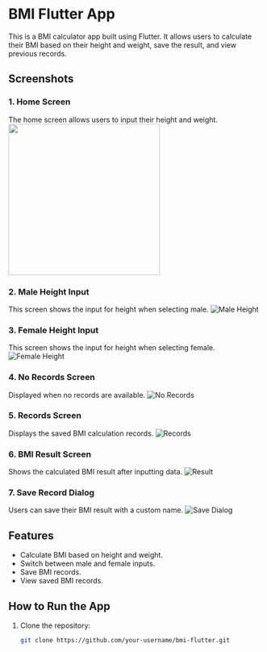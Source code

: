 # BMI Flutter App

This is a BMI calculator app built using Flutter. It allows users to calculate their BMI based on their height and weight, save the result, and view previous records.

## Screenshots

### 1. Home Screen
The home screen allows users to input their height and weight.
<img src="./screenshots/home.jpeg" width="300">

### 2. Male Height Input
This screen shows the input for height when selecting male.
![Male Height](./screenshots/male_height.jpeg)

### 3. Female Height Input
This screen shows the input for height when selecting female.
![Female Height](./screenshots/female_hight.jpeg)

### 4. No Records Screen
Displayed when no records are available.
![No Records](./screenshots/no_records.jpeg)

### 5. Records Screen
Displays the saved BMI calculation records.
![Records](./screenshots/records.jpeg)

### 6. BMI Result Screen
Shows the calculated BMI result after inputting data.
![Result](./screenshots/result.jpeg)

### 7. Save Record Dialog
Users can save their BMI result with a custom name.
![Save Dialog](./screenshots/save_dialog.jpeg)

## Features
- Calculate BMI based on height and weight.
- Switch between male and female inputs.
- Save BMI records.
- View saved BMI records.

## How to Run the App
1. Clone the repository:
   ```bash
   git clone https://github.com/your-username/bmi-flutter.git
